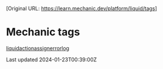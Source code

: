 [Original URL: https://learn.mechanic.dev/platform/liquid/tags]

# Mechanic tags

[liquid](/platform/liquid/tags/liquid)[action](/platform/liquid/tags/action)[assign](/platform/liquid/tags/assign)[error](/platform/liquid/tags/error)[log](/platform/liquid/tags/log)

Last updated 2024-01-23T00:39:00Z
